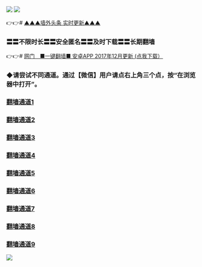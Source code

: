 <tr>
    <td align=center><img src="https://github.com/gyhhx/image-upload/blob/master/gy2-1.jpg" /></td>
 </tr> 
<tr>
  <td align=center><img src="https://github.com/gyhhx/image-upload/blob/master/%E5%BE%AE%E4%BF%A1%E8%AF%B4%E6%98%8E4.jpg" /></td>  
</tr>

👉👉# <a href="http://41346234.wx.tq.xn--lavamki-9wa.fi/show.htm?ogNews&from=gitgy">▲▲▲墙外头条  实时更新▲▲▲</a>

### 〓〓不限时长〓〓安全匿名〓〓及时下载〓〓长期翻墙
👉👉#  <a href="http://t.cn/RTk8U6c">网门　■一键翻墙■ 安卓APP 2017年12月更新 (点我下载）</a>

### ◆请尝试不同通道。通过【微信】用户请点右上角三个点，按“在浏览器中打开”。
   ###  <a target="_blank" href="https://s3.ap-south-1.amazonaws.com/ogatem/show.htm?from=gitgy">翻墙通道1</a>
   ###  <a target="_blank" href="https://s3.ap-northeast-2.amazonaws.com/ogates/show.htm?from=gitgy">翻墙通道2</a>
   ###  <a target="_blank" href="https://s3.amazonaws.com/ogate/show.htm?from=gitgy">翻墙通道3</a><br/>
   ###  <a target="_blank" href="https://s3-us-west-1.amazonaws.com/ogaten/show.htm?from=gitgy">翻墙通道4</a>
   ###  <a target="_blank" href="https://s3.us-east-2.amazonaws.com/ogateh/show.htm?from=gitgy">翻墙通道5</a>
   ###  <a target="_blank" href="https://s3.eu-central-1.amazonaws.com/ogatef/show.htm?from=gitgy">翻墙通道6</a><br/>   
   ###  <a target="_blank" href="https://s3.eu-west-2.amazonaws.com/ogatel/show.htm?from=gitgy">翻墙通道7</a>
   ###  <a target="_blank" href="https://s3.ca-central-1.amazonaws.com/ogatec/show.htm?from=gitgy">翻墙通道8</a>
   ###  <a target="_blank" href="https://s3-ap-southeast-2.amazonaws.com/ogatey/show.htm?from=gitgy">翻墙通道9</a>

<tr>
  <td align=center><img src=" https://github.com/gyhhx/image-upload/blob/master/ogate-c.JPG" /></td>  
</tr>
